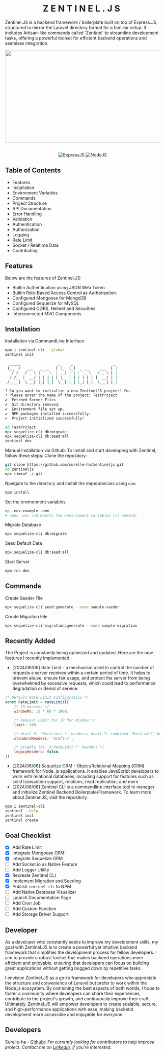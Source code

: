 <div align="center">
	<h1 style="letter-spacing: 7px">ZENTINEL.JS</h1>
</div>

Zentinel.JS is a backend framework / boilerplate built on top of Express.JS, structured to mirror the Laravel directory format for a familiar setup. It includes Artisan-like commands called 'Zentinel' to streamline development tasks, offering a powerful toolset for efficient backend operations and seamless integration.

<div id="badges" align="center">
	<div align="center">
		<img src="https://media2.giphy.com/media/bGgsc5mWoryfgKBx1u/200w.gif?cid=6c09b95248puaf5xo1jzqdo1jhpx9dg9aa99b6mwgo05b22o&ep=v1_gifs_search&rid=200w.gif&ct=g" width="600" height="300"/><br><br>
	</div>
</div>

<div align="center">

![ExpressJS](https://img.shields.io/badge/Express.JS-black?style=for-the-badge&logo=express)
![NodeJS](https://img.shields.io/badge/Node.JS-black?style=for-the-badge&logo=node.js)
</div>

## Table of Contents
- Features
- Installation
- Environment Variables
- Commands
- Project Structure
- API Documentation
- Error Handling
- Validation
- Authentication
- Authorization
- Logging
- Rate Limit
- Socket / Realtime Data
- Contributing

## Features
Below are the features of Zentinel.JS:
- Builtin Authentication using JSON Web Token.
- Builtin Role-Based Access Control as Authorization.
- Configured Mongoose for MongoDB 
- Configured Sequelize for MySQL
- Configured CORS, Helmet and Securities
- Interconnected MVC Components

## Installation
Installation via CommandLine Interface
```bash
npm i zentinel-cli --global
zentinel init

  _____                 _     _                  _
 |__  /   ___   _ __   | |_  (_)  _ __     ___  | |
   / /   / _ \ | '_ \  | __| | | | '_ \   / _ \ | |
  / /_  |  __/ | | | | | |_  | | | | | | |  __/ | |
 /____|  \___| |_| |_|  \__| |_| |_| |_|  \___| |_|

? Do you want to initialize a new ZentinelJS project? Yes
? Please enter the name of the project: TestProject
✔  Fetched Server Files
✔  Git directory removed.
✔  Environment file set up.
✔  NPM packages installed successfully.
✔  Project initialized successfully!

cd TestProject
npx sequelize-cli db:migrate
npx sequelize-cli db:seed:all
zentinel dev
```
Manual Installation via Github: To install and start developing with Zentinel, follow these steps:
Clone the repository:
```bash 
git clone https://github.com/surelle-ha/zentineljs.git
cd zentineljs
npx rimraf ./.git
```
Navigate to the directory and install the dependencies using `npm`:
```bash 
npm install
```
Set the environment variables
```bash
cp .env.example .env
# open .env and modify the environment variables (if needed)
```
Migrate Database
```bash 
npx sequelize-cli db:migrate
```
Seed Default Data
```bash 
npx sequelize-cli db:seed:all
```
Start Server
```bash
npm run dev
```

## Commands
Create Seeder File
```bash 
npx sequelize-cli seed:generate --name sample-seeder
```
Create Migration File
```bash 
npx sequelize-cli migration:generate --name sample-migration
```

## Recently Added
The Project is constantly being optimized and updated. Here are the new features I recently implemented.
- [2024/06/06] Rate Limit - a mechanism used to control the number of requests a server receives within a certain period of time. It helps to prevent abuse, ensure fair usage, and protect the server from being overwhelmed by excessive requests, which could lead to performance degradation or denial of service.
```js
/* Default Rate Limit Configuration */
const RateLimit = rateLimit({
    /* 15 minutes */
	windowMs: 15 * 60 * 1000, 

    /* Request Limit Per IP Per Window */
	limit: 100, 

    /* draft-6: `RateLimit-*` headers; draft-7: combined `RateLimit` header */
	standardHeaders: 'draft-7',

    /* Disable the `X-RateLimit-*` headers */
	legacyHeaders: false, 
})
```
- [2024/06/06] Sequelize ORM - Object/Relational Mapping (ORM) framework for Node. js applications. It enables JavaScript developers to work with relational databases, including support for features such as solid transaction support, relations, read replication, and more.
- [2024/06/08] Zentinel CLI is a commandline interface tool to manager and initialize Zentinel Backend Boilerplate/Framework. To learn more about ZentinelJS, visit the repository.
```bash
npm i zentinel-cli
zentinel --help
zentinel init
zentinel create
```

## Goal Checklist
- [x] Add Rate Limit
- [x] Integrate Mongoose ORM
- [x] Integrate Sequelize ORM
- [ ] Add Socket.io as Native Feature
- [ ] Add Logger Utility
- [x] Recreate Zentinel CLI
- [x] Implement Migration and Seeding
- [x] Publish `zentinel-cli` to NPM
- [ ] Add Native Database Visualizer
- [ ] Launch Documentation Page
- [ ] Add Cron Job
- [ ] Add Custom Function
- [ ] Add Storage Driver Support

## Developer
As a developer who constantly seeks to improve my development skills, my goal with Zentinel.JS is to create a powerful yet intuitive backend framework that simplifies the development process for fellow developers. I aim to provide a robust toolset that makes backend operations more efficient and enjoyable, ensuring that developers can focus on building great applications without getting bogged down by repetitive tasks.

I envision Zentinel.JS as a go-to framework for developers who appreciate the structure and convenience of Laravel but prefer to work within the Node.js ecosystem. By combining the best aspects of both worlds, I hope to foster a community where developers can share their experiences, contribute to the project's growth, and continuously improve their craft. Ultimately, Zentinel.JS will empower developers to create scalable, secure, and high-performance applications with ease, making backend development more accessible and enjoyable for everyone.

## Developers
Surelle-ha - [Github](https://github.com/surelle-ha)::
 _I'm currently looking for contributors to help improve project. Contact me on [Linkedin](https://www.linkedin.com/in/surellejs/), if you're interested._
